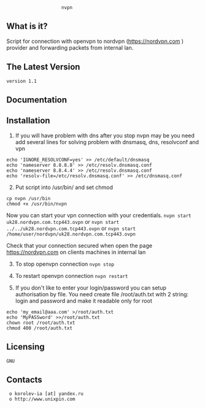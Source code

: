						nvpn


  What is it?
  -----------
Script for connection with openvpn to nordvpn (https://nordvpn.com ) provider 
	and forwarding packets from internal lan.


  The Latest Version
  ------------------
	version 1.1

  Documentation
  -------------

  Installation
  ------------
1. If you will have problem with dns after you stop nvpn may be you need 
add several lines for solving problem with dnsmasq, dns, resolvconf and vpn
```
echo 'IGNORE_RESOLVCONF=yes' >> /etc/default/dnsmasq
echo 'nameserver 8.8.8.8' >> /etc/resolv.dnsmasq.conf
echo 'nameserver 8.8.4.4' >> /etc/resolv.dnsmasq.conf
echo 'resolv-file=/etc/resolv.dnsmasq.conf' >> /etc/dnsmasq.conf
```

2. Put script into /usr/bin/ and set chmod 
```
cp nvpn /usr/bin
chmod +x /usr/bin/nvpn
```
Now you can start your vpn connection with your credentials.
`nvpn start uk28.nordvpn.com.tcp443.ovpn`
 or 
`nvpn start ../../uk28.nordvpn.com.tcp443.ovpn`
 or
`nvpn start /home/user/nordvpn/uk28.nordvpn.com.tcp443.ovpn`

Check that your connection secured when open the page 
	https://nordvpn.com on clients machines in internal lan

3. To stop openvpn connection
`nvpn stop`

4. To restart openvpn connection
`nvpn restart`

5. If you don't like to enter your login/password you can setup authorisation by file.
	You need create file /root/auth.txt with 2 string: login and password 
	and make it readable only for root 
```
echo 'my_email@aaa.com' >/root/auth.txt 
echo 'MyPASSword' >>/root/auth.txt 
chown root /root/auth.txt 
chmod 400 /root/auth.txt 
```

  Licensing
  ---------
	GNU

  Contacts
  --------

     o korolev-ia [at] yandex.ru
     o http://www.unixpin.com















	